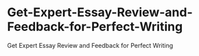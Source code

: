 # Get-Expert-Essay-Review-and-Feedback-for-Perfect-Writing
Get Expert Essay Review and Feedback for Perfect Writing

